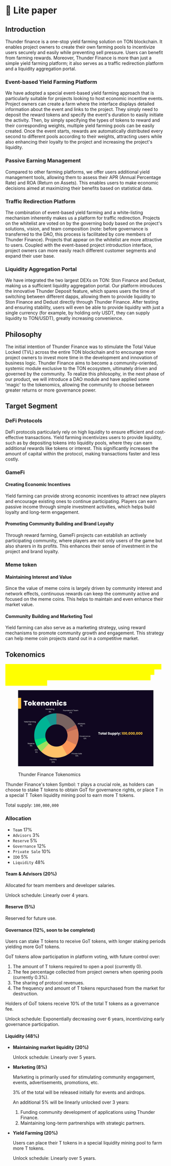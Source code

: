 # 📜 Lite paper

## Introduction

Thunder finance is a one-stop yield farming solution on TON blockchain. It enables project owners to create their own farming pools to incentivize users securely and easily while preventing sell pressure. Users can benefit from farming rewards. Moreover, Thunder Finance is more than just a simple yield farming platform; it also serves as a traffic redirection platform and a liquidity aggregation portal.&#x20;

### Event-based Yield Farming Platform

We have adopted a special event-based yield farming approach that is particularly suitable for projects looking to host economic incentive events. Project owners can create a farm where the interface displays detailed information about the event and links to the project. They simply need to deposit the reward tokens and specify the event's duration to easily initiate the activity. Then, by simply specifying the types of tokens to reward and their corresponding weights, multiple yield farming pools can be easily created. Once the event starts, rewards are automatically distributed every second to different pools according to their weights, attracting users while also enhancing their loyalty to the project and increasing the project's liquidity.

### Passive Earning Management

Compared to other farming platforms, we offer users additional yield management tools, allowing them to assess their APR (Annual Percentage Rate) and ROA (Return on Assets). This enables users to make economic decisions aimed at maximizing their benefits based on statistical data.

### Traffic Redirection Platform

The combination of event-based yield farming and a white-listing mechanism inherently makes us a platform for traffic redirection. Projects on the whitelist are voted on by the governing body based on the project's solutions, vision, and team composition (note: before governance is transferred to the DAO, this process is facilitated by core members of Thunder Finance). Projects that appear on the whitelist are more attractive to users. Coupled with the event-based project introduction interface, project owners can more easily reach different customer segments and expand their user base.

### Liquidity Aggregation Portal

We have integrated the two largest DEXs on TON: Ston Finance and Dedust, making us a sufficient liquidity aggregation portal. Our platform introduces the innovative Thunder Deposit feature, which spares users the time of switching between different dapps, allowing them to provide liquidity to Ston Finance and Dedust directly through Thunder Finance. After testing and ensuring stability, users will even be able to provide liquidity with just a single currency (for example, by holding only USDT, they can supply liquidity to TON/USDT), greatly increasing convenience.

## Philosophy

The initial intention of Thunder Finance was to stimulate the Total Value Locked (TVL) across the entire TON blockchain and to encourage more project owners to invest more time in the development and innovation of business logic. Thunder Finance aims to become a community-oriented, systemic module exclusive to the TON ecosystem, ultimately driven and governed by the community. To realize this philosophy, in the next phase of our product, we will introduce a DAO module and have applied some 'magic' to the tokenomics, allowing the community to choose between greater returns or more governance power.

## Target Segment

### DeFi Protocols

DeFi protocols particularly rely on high liquidity to ensure efficient and cost-effective transactions. Yield farming incentivizes users to provide liquidity, such as by depositing tokens into liquidity pools, where they can earn additional rewards like tokens or interest. This significantly increases the amount of capital within the protocol, making transactions faster and less costly.

### GameFi

#### Creating Economic Incentives

Yield farming can provide strong economic incentives to attract new players and encourage existing ones to continue participating. Players can earn passive income through simple investment activities, which helps build loyalty and long-term engagement.

#### Promoting Community Building and Brand Loyalty

Through reward farming, GameFi projects can establish an actively participating community, where players are not only users of the game but also sharers in its profits. This enhances their sense of investment in the project and brand loyalty.

### Meme token&#x20;

#### Maintaining Interest and Value

Since the value of meme coins is largely driven by community interest and network effects, continuous rewards can keep the community active and focused on the meme coins. This helps to maintain and even enhance their market value.

#### Community Building and Marketing Tool

Yield farming can also serve as a marketing strategy, using reward mechanisms to promote community growth and engagement. This strategy can help meme coin projects stand out in a competitive market.

## Tokenomics

<mark style="color:yellow;">We will issue the T token as the platform's token. This "T" stands for TON, for Telegram, and most significantly, for Thunder Finance. This symbol embodies the philosophy of Thunder Finance as a community-driven ecosystem product.</mark>

<figure><img src="../.gitbook/assets/Thunder Finance Pitch Deck.svg" alt=""><figcaption><p>Thunder Finance Tokenomics</p></figcaption></figure>

Thunder Finance's token Symbol: `T`  plays a crucial role, as holders can choose to stake T tokens to obtain GoT for governance rights, or place T in a special T Token liquidity mining pool to earn more T tokens.

Total supply: `100,000,000`

### Allocation

* `Team` 17%
* `Advisors` 3%
* `Reserve` 5%
* `Governance` 12%
* `Private Sale` 10%
* `IDO` 5%
* `Liquidity` 48%

#### Team & Advisors (20%)

Allocated for team members and developer salaries.

Unlock schedule: Linearly over 4 years.

#### Reserve (5%)

Reserved for future use.

#### Governance (12%, soon to be completed)

Users can stake T tokens to receive GoT tokens, with longer staking periods yielding more GoT tokens.

GoT tokens allow participation in platform voting, with future control over:

1. The amount of T tokens required to open a pool (currently 0).
2. The fee percentage collected from project owners when opening pools (currently 0.3%).
3. The sharing of protocol revenues.
4. The frequency and amount of T tokens repurchased from the market for destruction.

Holders of GoT tokens receive 10% of the total T tokens as a governance fee.

Unlock schedule: Exponentially decreasing over 6 years, incentivizing early governance participation.

#### Liquidity (48%)

*   **Maintaining market liquidity (20%)**

    Unlock schedule: Linearly over 5 years.
*   **Marketing (8%)**

    Marketing is primarily used for stimulating community engagement, events, advertisements, promotions, etc.

    3% of the total will be released initially for events and airdrops.

    An additional 5% will be linearly unlocked over 3 years:

    1. Funding community development of applications using Thunder Finance.
    2. Maintaining long-term partnerships with strategic partners.
*   **Yield Farming (20%)**

    Users can place their T tokens in a special liquidity mining pool to farm more T tokens.

    Unlock schedule: Linearly over 5 years.
